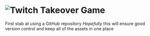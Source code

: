 # ![Twitch Takeover Game](https://fontmeme.com/permalink/240415/b1c2ac039ce8603ec055a5d3b5d5e042.png)
First stab at using a GitHub repository
*Hopefully* this will ensure good version control and keep all of the assets in one place
